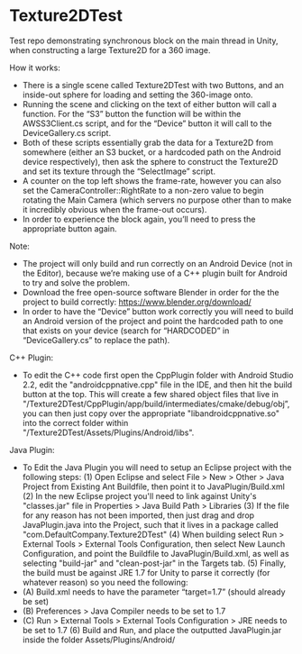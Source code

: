 # Texture2DTest
Test repo demonstrating synchronous block on the main thread in Unity, when constructing a large Texture2D for a 360 image.

How it works:
 - There is a single scene called Texture2DTest with two Buttons, and an inside-out sphere for loading and setting the 360-image onto.
 - Running the scene and clicking on the text of either button will call a function. For the “S3” button the function will be within the AWSS3Client.cs script, and for the “Device” button it will call to the DeviceGallery.cs script.
 - Both of these scripts essentially grab the data for a Texture2D from somewhere (either an S3 bucket, or a hardcoded path on the Android device respectively), then ask the sphere to construct the Texture2D and set its texture through the “SelectImage” script.
 - A counter on the top left shows the frame-rate, however you can also set the CameraController::RightRate to a non-zero value to begin rotating the Main Camera (which servers no purpose other than to make it incredibly obvious when the frame-out occurs).
 - In order to experience the block again, you’ll need to press the appropriate button again.


Note:
 - The project will only build and run correctly on an Android Device (not in the Editor), because we’re making use of a C++ plugin built for Android to try and solve the problem.
 - Download the free open-source software Blender in order for the the project to build correctly: https://www.blender.org/download/
 - In order to have the “Device” button work correctly you will need to build an Android version of the project and point the hardcoded path to one that exists on your device (search for “HARDCODED” in “DeviceGallery.cs” to replace the path).


C++ Plugin:
 - To edit the C++ code first open the CppPlugin folder with Android Studio 2.2, edit the "androidcppnative.cpp" file in the IDE, and then hit the build button at the top. This will create a few shared object files that live in "/Texture2DTest/CppPlugin/app/build/intermediates/cmake/debug/obj”, you can then just copy over the appropriate "libandroidcppnative.so" into the correct folder within "/Texture2DTest/Assets/Plugins/Android/libs".


Java Plugin:
 - To Edit the Java Plugin you will need to setup an Eclipse project with the following steps:
(1) Open Eclipse and select File > New > Other > Java Project from Existing Ant Buildfile, then point it to JavaPlugin/Build.xml 
(2) In the new Eclipse project you'll need to link against Unity's "classes.jar" file in Properties > Java Build Path > Libraries 
(3) If the file for any reason has not been imported, then just drag and drop JavaPlugin.java into the Project, such that it lives in a package called "com.DefaultCompany.Texture2DTest" 
(4) When building select Run > External Tools > External Tools Configuration, then select New Launch Configuration, and point the Buildfile to JavaPlugin/Build.xml, as well as selecting "build-jar" and "clean-post-jar" in the Targets tab. 
(5) Finally, the build must be against JRE 1.7 for Unity to parse it correctly (for whatever reason) so you need the following: 
- (A) Build.xml needs to have the parameter “target=1.7” (should already be set) 
- (B) Preferences > Java Compiler needs to be set to 1.7 
- (C) Run > External Tools > External Tools Configuration > JRE needs to be set to 1.7 
(6) Build and Run, and place the outputted JavaPlugin.jar inside the folder Assets/Plugins/Android/
